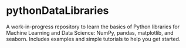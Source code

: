 # pythonDataLibraries
A work-in-progress repository to learn the basics of Python libraries for Machine Learning and Data Science: NumPy, pandas, matplotlib, and seaborn. Includes examples and simple tutorials to help you get started.
